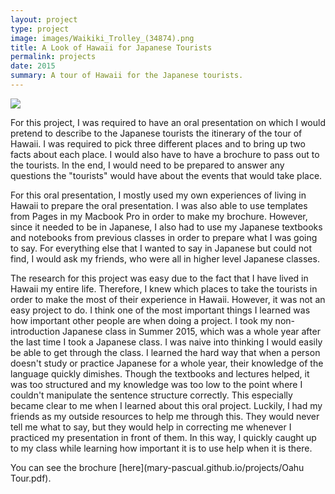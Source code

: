 ```yaml
---
layout: project
type: project
image: images/Waikiki_Trolley_(34874).png
title: A Look of Hawaii for Japanese Tourists
permalink: projects
date: 2015
summary: A tour of Hawaii for the Japanese tourists.
---
```

<img class="ui image" src="mary-pascual.github.io/images/91601886 (1).png">

For this project, I was required to have an oral presentation on which I would pretend to describe to the Japanese tourists the itinerary of the tour of Hawaii.  I was required to pick three different places and to bring up two facts about each place.  I would also have to have a brochure to pass out to the tourists.  In the end, I would need to be prepared to answer any questions the "tourists" would have about the events that would take place.

For this oral presentation, I mostly used my own experiences of living in Hawaii to prepare the oral presentation.  I was also able to use templates from Pages in my Macbook Pro in order to make my brochure.  However, since it needed to be in Japanese, I also had to use my Japanese textbooks and notebooks from previous classes in order to prepare what I was going to say.  For everything else that I wanted to say in Japanese but could not find, I would ask my friends, who were all in higher level Japanese classes.

The research for this project was easy due to the fact that I have lived in Hawaii my entire life.  Therefore, I knew which places to take the tourists in order to make the most of their experience in Hawaii.  However, it was not an easy project to do.  I think one of the most important things I learned was how important other people are when doing a project.  I took my non-introduction Japanese class in Summer 2015, which was a whole year after the last time I took a Japanese class.  I was naive into thinking I would easily be able to get through the class.  I learned the hard way that when a person doesn't study or practice Japanese for a whole year, their knowledge of the language quickly dimishes.  Though the textbooks and lectures helped, it was too structured and my knowledge was too low to the point where I couldn't manipulate the sentence structure correctly.  This especially became clear to me when I learned about this oral project.  Luckily, I had my friends as my outside resources to help me through this.  They would never tell me what to say, but they would help in correcting me whenever I practiced my presentation in front of them.  In this way, I quickly caught up to my class while learning how important it is to use help when it is there.

You can see the brochure [here](mary-pascual.github.io/projects/Oahu Tour.pdf).
